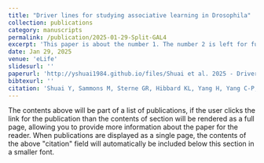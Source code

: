 ```yaml
---
title: "Driver lines for studying associative learning in Drosophila"
collection: publications
category: manuscripts
permalink: /publication/2025-01-29-Split-GAL4
excerpt: 'This paper is about the number 1. The number 2 is left for future work.'
date: Jan 29, 2025
venue: 'eLife'
slidesurl: ''
paperurl: 'http://yshuai1984.github.io/files/Shuai et al. 2025 - Driver lines for studying associative learning in Drosophila.pdf'
bibtexurl: ''
citation: 'Shuai Y, Sammons M, Sterne GR, Hibbard KL, Yang H, Yang C-P, Managan C, Siwanowicz I, Lee T, Rubin GM, Turner GC, Aso Y. 2025. Driver lines for studying associative learning in Drosophila. Elife 13. doi:10.7554/elife.94168.4'
---
```

The contents above will be part of a list of publications, if the user clicks the link for the publication than the contents of section will be rendered as a full page, allowing you to provide more information about the paper for the reader. When publications are displayed as a single page, the contents of the above "citation" field will automatically be included below this section in a smaller font.
